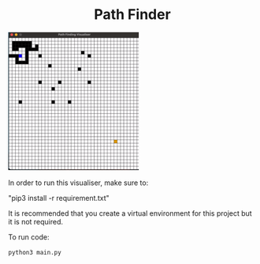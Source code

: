 <h1 align="center">Path Finder</h1>
<img src="traversal.gif" width=265" />

In order to run this visualiser, make sure to:

"pip3 install -r requirement.txt"

It is recommended that you create a virtual environment for this project but it is not required.

To run code:

```
python3 main.py
```
